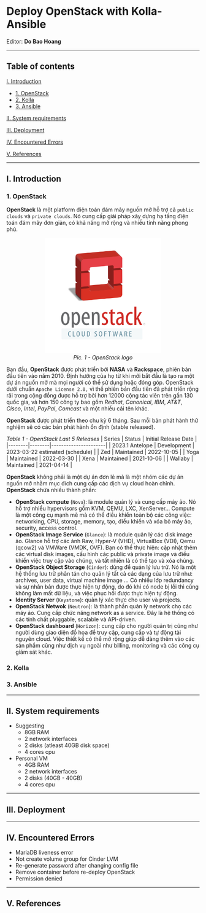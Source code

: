 # Deploy OpenStack with Kolla-Ansible

Editor: **Do Bao Hoang**

---
## Table of contents
[I. Introduction](#intro)
- [1. OpenStack](#openstack)
- [2. Kolla](#kolla)
- [3. Ansible](#ansible)

[II. System requirements](#requirements)

[III. Deployment](#deployment)

[IV. Encountered Errors](#errors)

[V. References](#references)

---
## I. Introduction <a name='intro'></a>

### 1. OpenStack <a name='openstack'></a>
**OpenStack** là một platform điện toán đám mây nguồn mở hỗ trợ cả `public clouds` và `private clouds`. Nó cung cấp giải pháp xây dựng hạ tầng điện toán đám mây đơn giản, có khả năng mở rộng và nhiều tính năng phong phú.

<div align="center">
  <img width="300" src="imgs/openstack_logo.png" alt="OpenStack logo">
</div>

<div align="center">
  <i>Pic. 1 - OpenStack logo</i>
</div>

Ban đầu, **OpenStack** được phát triển bởi **NASA** và **Rackspace**, phiên bản đầu tiên vào năm 2010. Định hướng của họ từ khi mới bắt đầu là tạo ra một dự án nguồn mở mà mọi người có thể sử dụng hoặc đóng góp. OpenStack dưới chuẩn `Apache License 2.0,` vì thế phiên bản đầu tiên đã phát triển rộng rãi trong cộng đồng được hỗ trợ bởi hơn 12000 cộng tác viên trên gần 130 quốc gia, và hơn 150 công ty bao gồm *Redhat*, *Canonical*, *IBM*, *AT&T*, *Cisco*, *Intel*, *PayPal*, *Comcast* và một nhiều cái tên khác. 

**OpenStack** được phát triển theo chu kỳ 6 tháng. Sau mỗi bản phát hành thử nghiệm sẽ có các bản phát hành ổn định (stable released).

*Table 1 - OpenStack Last 5 Releases*
| Series | Status | Initial Release Date |
|--------|--------|----------------------|
| 2023.1 Antelope | Development | 2023-03-22 estimated (schedule) |
| Zed | Maintained | 2022-10-05 | 
| Yoga | Maintained | 2022-03-30 |
| Xena | Maintained | 2021-10-06 |
| Wallaby | Maintained | 2021-04-14 |

**OpenStack** không phải là một dự án đơn lẻ mà là một nhóm các dự án nguồn mở nhằm mục đích cung cấp các dịch vụ cloud hoàn chỉnh. **OpenStack** chứa nhiều thành phần:

- **OpenStack compute** (`Nova`): là module quản lý và cung cấp máy ảo. Nó hỗ trợ nhiều hypervisors gồm KVM, QEMU, LXC, XenServer... Compute là một công cụ mạnh mẽ mà có thể điều khiển toàn bộ các công việc: networking, CPU, storage, memory, tạo, điều khiển và xóa bỏ máy ảo, security, access control.
- **OpenStack Image Service** (`Glance`): là module quản lý các disk image ảo. Glance hỗ trợ các ảnh Raw, Hyper-V (VHD), VirtualBox (VDI), Qemu (qcow2) và VMWare (VMDK, OVF). Bạn có thể thực hiện: cập nhật thêm các virtual disk images, cấu hình các public và private image và điều khiển việc truy cập vào chúng, và tất nhiên là có thể tạo và xóa chúng.
- **OpenStack Object Storage** (`Cinder`): dùng để quản lý lưu trữ. Nó là một hệ thống lưu trữ phân tán cho quản lý tất cả các dạng của lưu trữ như: archives, user data, virtual machine image … Có nhiều lớp redundancy và sự nhân bản được thực hiện tự động, do đó khi có node bị lỗi thì cũng không làm mất dữ liệu, và việc phục hồi được thực hiện tự động.
- **Identity Server** (`Keystone`): quản lý xác thực cho user và projects.
- **OpenStack Netwok** (`Neutron`): là thành phần quản lý network cho các máy ảo. Cung cấp chức năng network as a service. Đây là hệ thống có các tính chất pluggable, scalable và API-driven.
- **OpenStack dashboard** (`Horizon`): cung cấp cho người quản trị cũng như người dùng giao diện đồ họa để truy cập, cung cấp và tự động tài nguyên cloud. Việc thiết kế có thể mở rộng giúp dễ dàng thêm vào các sản phẩm cũng như dịch vụ ngoài như billing, monitoring và các công cụ giám sát khác.

### 2. Kolla <a name='kolla'></a>

### 3. Ansible <a name='ansible'></a>

---
## II. System requirements <a name='requirements'></a>
- Suggesting
    - 8GB RAM
    - 2 network interfaces
    - 2 disks (atleast 40GB disk space)
    - 4 cores cpu
- Personal VM
    - 4GB RAM
    - 2 network interfaces
    - 2 disks (40GB - 40GB)
    - 4 cores cpu

---
## III. Deployment <a name='deployment'></a>

---
## IV. Encountered Errors
<a name='errors'></a>

- MariaDB liveness error
- Not create volume group for Cinder LVM
- Re-generate password after changing config file
- Remove container before re-deploy OpenStack
- Permission denied

---
## V. References
<a name='references'></a>